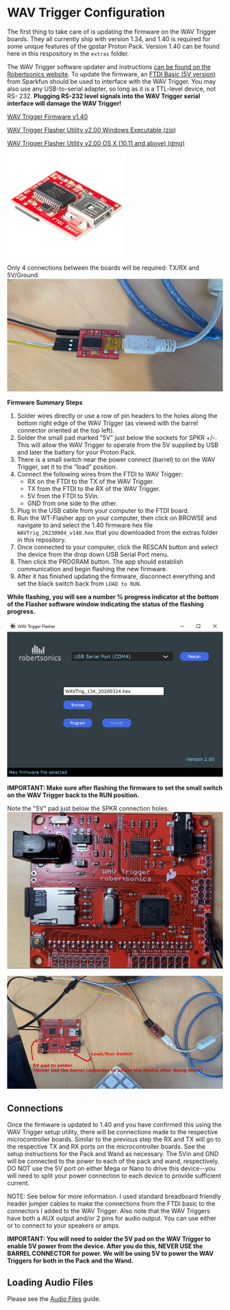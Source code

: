 # WAV Trigger Configuration

The first thing to take care of is updating the firmware on the WAV Trigger boards. They all currently ship with version 1.34, and 1.40 is required for some unique features of the gpstar Proton Pack. Version 1.40 can be found here in this respository in the `extras` folder.

The WAV Trigger software updater and instructions [can be found on the Robertsonics website](https://www.robertsonics.com/wav-trigger). To update the firmware, an [FTDI Basic (5V version)](https://www.sparkfun.com/products/9716) from Sparkfun should be used to interface with the WAV Trigger. You may also use any USB-to-serial adapter, so long as it is a TTL-level device, not RS- 232. **Plugging RS-232 level signals into the WAV Trigger serial interface will damage the WAV Trigger!**

[WAV Trigger Firmware v1.40](https://github.com/gpstar81/haslab-proton-pack/tree/main/extras)

[WAV Trigger Flasher Utility v2.00 Windows Executable (zip)](https://www.robertsonics.com/s/WTFlasher_20230108_v200.zip)

[WAV Trigger Flasher Utility v2.00 OS X (10.11 and above) (dmg)](https://www.robertsonics.com/s/WTFlasher_20230108_v200.dmg)

![FTDI Board](images/FTDI.png)

Only 4 connections between the boards will be required: TX/RX and 5V/Ground.
![USB and Wire Connections](images/WavTriggerFTDI.jpg)

**Firmware Summary Steps**

1. Solder wires directly or use a row of pin headers to the holes along the bottom right edge of the WAV Trigger (as viewed with the barrel connector oriented at the top left).
1. Solder the small pad marked "5V" just below the sockets for SPKR +/-. This will allow the WAV Trigger to operate from the 5V supplied by USB and later the battery for your Proton Pack.
1. There is a small switch near the power connect (barrel) to on the WAV Trigger, set it to the “load” position.
1. Connect the following wires from the FTDI to WAV Trigger:
	- RX on the FTDI to the TX of the WAV Trigger.
	- TX from the FTDI to the RX of the WAV Trigger.
	- 5V from the FTDI to 5Vin.
	- GND from one side to the other.
1. Plug in the USB cable from your computer to the FTDI board.
1. Run the WT-Flasher app on your computer, then click on BROWSE and navigate to and select the 1.40 firmware hex file `WAVTrig_20230904_v140.hex` that you downloaded from the extras folder in this repository.
2. Once connected to your computer, click the RESCAN button and select the device from the drop down USB Serial Port menu. 
3. Then click the PROGRAM button. The app should establish communication and begin flashing the new firmware.
4. After it has finished updating the firmware, disconnect everything and set the black switch back from `LOAD to RUN`.

**While flashing, you will see a number % progress indicator at the bottom of the Flasher software window indicating the status of the flashing progress.**

![Board Closeup](images/WTFlasher220.png)

**IMPORTANT: Make sure after flashing the firmware to set the small switch on the WAV Trigger back to the RUN position.**

Note the "5V" pad just below the SPKR connection holes.
![Board Closeup](images/WavTrigger.jpg)

![Connection Overview](images/WavTrigger5V.jpg)

## Connections

Once the firmware is updated to 1.40 and you have confirmed this using the WAV Trigger setup utility, there will be connections made to the respective microcontroller boards. Similar to the previous step the RX and TX will go to the respective TX and RX ports on the microcontroller boards. See the setup instructions for the Pack and Wand as necessary. The 5Vin and GND will be connected to the power to each of the pack and wand, respectively. DO NOT use the 5V port on either Mega or Nano to drive this device--you will need to split your power connection to each device to provide sufficient current.

NOTE: See below for more information. I used standard breadboard friendly header jumper cables to make the connections from the FTDI basic to the connectors I added to the WAV Trigger. Also note that the WAV Triggers have both a AUX output and/or 2 pins for audio output. You can use either or to connect to your speakers or amps.

**IMPORTANT: You will need to solder the 5V pad on the WAV Trigger to enable 5V power from the device. After you do this, NEVER USE the BARREL CONNECTOR for power. We will be using 5V to power the WAV Triggers for both in the Pack and the Wand.**

## Loading Audio Files

Please see the [Audio Files](AUDIO.md) guide.
